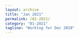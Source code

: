 ```yaml
---
layout: archive
title: "Jan 2021"
permalink: /01-2021/
category: "01-2021"
tagline: "Worklog for Dec 2020"
---
```


